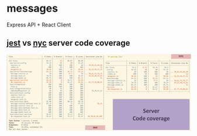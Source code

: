 # messages
Express API + React Client
## [jest](https://jestjs.io/) vs [nyc](https://github.com/istanbuljs/nyc) server code coverage

![code coverage](test-cov-vs.png "code coverage")